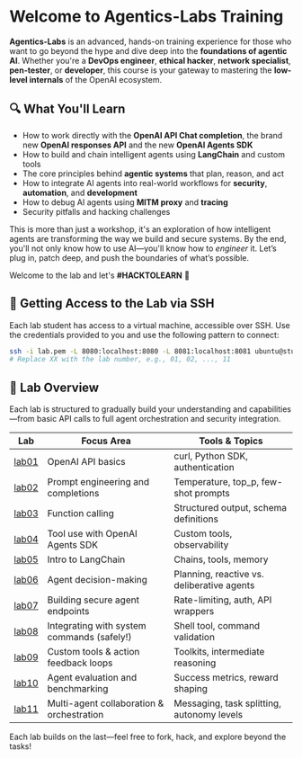 # Welcome to Agentics-Labs Training

**Agentics-Labs** is an advanced, hands-on training experience for those who want to go beyond the hype and dive deep into the **foundations of agentic AI**. Whether you're a **DevOps engineer**, **ethical hacker**, **network specialist**, **pen-tester**, or **developer**, this course is your gateway to mastering the **low-level internals** of the OpenAI ecosystem.

## 🔍 What You'll Learn

- How to work directly with the **OpenAI API Chat completion**, the brand new **OpenAI responses API** and the new **OpenAI Agents SDK**
- How to build and chain intelligent agents using **LangChain** and custom tools
- The core principles behind **agentic systems** that plan, reason, and act
- How to integrate AI agents into real-world workflows for **security**, **automation**, and **development**
- How to debug AI agents using **MITM proxy** and **tracing**
- Security pitfalls and hacking challenges
  
This is more than just a workshop, it's an exploration of how intelligent agents are transforming the way we build and secure systems.
By the end, you'll not only know how to use AI—you'll know how to *engineer* it.
Let’s plug in, patch deep, and push the boundaries of what’s possible.

Welcome to the lab and let's **#HACKTOLEARN** 🚀

## 🔐 Getting Access to the Lab via SSH

Each lab student has access to a virtual machine, accessible over SSH. Use the credentials provided to you and use the following pattern to connect:

```bash
ssh -i lab.pem -L 8080:localhost:8080 -L 8081:localhost:8081 ubuntu@studentXX.labs.kubiosec.tech
# Replace XX with the lab number, e.g., 01, 02, ..., 11
```

## 🧪 Lab Overview

Each lab is structured to gradually build your understanding and capabilities—from basic API calls to full agent orchestration and security integration.

| Lab | Focus Area                                      | Tools & Topics                              |
|-----|-------------------------------------------------|---------------------------------------------|
| [lab01](./lab01) | OpenAI API basics                               | curl, Python SDK, authentication            |
| [lab02](./lab02) | Prompt engineering and completions              | Temperature, top_p, few-shot prompts        |
| [lab03](./lab03) | Function calling                                | Structured output, schema definitions       |
| [lab04](./lab04) | Tool use with OpenAI Agents SDK                 | Custom tools, observability                 |
| [lab05](./lab05) | Intro to LangChain                              | Chains, tools, memory                       |
| [lab06](./lab06) | Agent decision-making                           | Planning, reactive vs. deliberative agents  |
| [lab07](./lab07) | Building secure agent endpoints                 | Rate-limiting, auth, API wrappers           |
| [lab08](./lab08) | Integrating with system commands (safely!)      | Shell tool, command validation              |
| [lab09](./lab09) | Custom tools & action feedback loops            | Toolkits, intermediate reasoning            |
| [lab10](./lab10) | Agent evaluation and benchmarking               | Success metrics, reward shaping             |
| [lab11](./lab11) | Multi-agent collaboration & orchestration       | Messaging, task splitting, autonomy levels  |


Each lab builds on the last—feel free to fork, hack, and explore beyond the tasks!

